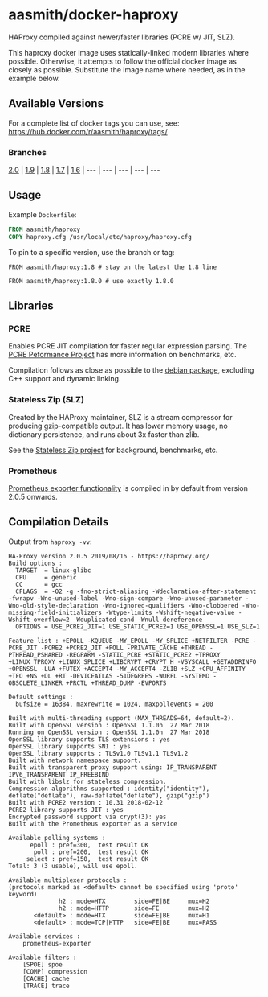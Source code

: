 # aasmith/docker-haproxy
HAProxy compiled against newer/faster libraries (PCRE w/ JIT, SLZ).

This haproxy docker image uses statically-linked modern libraries where
possible. Otherwise, it attempts to follow the official docker image as
closely as possible. Substitute the image name where needed, as in the example
below.

## Available Versions

For a complete list of docker tags you can use, see: https://hub.docker.com/r/aasmith/haproxy/tags/

### Branches

[2.0](https://github.com/aasmith/docker-haproxy/tree/2.0) |
[1.9](https://github.com/aasmith/docker-haproxy/tree/1.9) |
[1.8](https://github.com/aasmith/docker-haproxy/tree/1.8) |
[1.7](https://github.com/aasmith/docker-haproxy/tree/1.7) |
[1.6](https://github.com/aasmith/docker-haproxy/tree/1.6) |
--- | --- | --- | --- | ---

## Usage

Example `Dockerfile`:

```Dockerfile
FROM aasmith/haproxy
COPY haproxy.cfg /usr/local/etc/haproxy/haproxy.cfg
```

To pin to a specific version, use the branch or tag:

```
FROM aasmith/haproxy:1.8 # stay on the latest the 1.8 line
```

```
FROM aasmith/haproxy:1.8.0 # use exactly 1.8.0
```

## Libraries

### PCRE

Enables PCRE JIT compilation for faster regular expression parsing. The [PCRE
Peformance Project][0] has more information on benchmarks, etc.

Compilation follows as close as possible to the [debian package][1], excluding
C++ support and dynamic linking.

[0]: http://sljit.sourceforge.net/pcre.html
[1]: https://buildd.debian.org/status/fetch.php?pkg=pcre3&arch=i386&ver=2%3A8.35-3.3%2Bdeb8u2&stamp=1452484092

### Stateless Zip (SLZ)

Created by the HAProxy maintainer, SLZ is a stream compressor for producing
gzip-compatible output. It has lower memory usage, no dictionary persistence,
and runs about 3x faster than zlib.

See the [Stateless Zip project][2] for background, benchmarks, etc.

[2]: http://1wt.eu/projects/libslz/

### Prometheus

[Prometheus exporter functionality](http://git.haproxy.org/?p=haproxy-2.0.git;a=blob_plain;f=contrib/prometheus-exporter/README;hb=HEAD) is compiled in by default from version 2.0.5 onwards.

## Compilation Details

Output from `haproxy -vv`:

```
HA-Proxy version 2.0.5 2019/08/16 - https://haproxy.org/
Build options :
  TARGET  = linux-glibc
  CPU     = generic
  CC      = gcc
  CFLAGS  = -O2 -g -fno-strict-aliasing -Wdeclaration-after-statement -fwrapv -Wno-unused-label -Wno-sign-compare -Wno-unused-parameter -Wno-old-style-declaration -Wno-ignored-qualifiers -Wno-clobbered -Wno-missing-field-initializers -Wtype-limits -Wshift-negative-value -Wshift-overflow=2 -Wduplicated-cond -Wnull-dereference
  OPTIONS = USE_PCRE2_JIT=1 USE_STATIC_PCRE2=1 USE_OPENSSL=1 USE_SLZ=1

Feature list : +EPOLL -KQUEUE -MY_EPOLL -MY_SPLICE +NETFILTER -PCRE -PCRE_JIT -PCRE2 +PCRE2_JIT +POLL -PRIVATE_CACHE +THREAD -PTHREAD_PSHARED -REGPARM -STATIC_PCRE +STATIC_PCRE2 +TPROXY +LINUX_TPROXY +LINUX_SPLICE +LIBCRYPT +CRYPT_H -VSYSCALL +GETADDRINFO +OPENSSL -LUA +FUTEX +ACCEPT4 -MY_ACCEPT4 -ZLIB +SLZ +CPU_AFFINITY +TFO +NS +DL +RT -DEVICEATLAS -51DEGREES -WURFL -SYSTEMD -OBSOLETE_LINKER +PRCTL +THREAD_DUMP -EVPORTS

Default settings :
  bufsize = 16384, maxrewrite = 1024, maxpollevents = 200

Built with multi-threading support (MAX_THREADS=64, default=2).
Built with OpenSSL version : OpenSSL 1.1.0h  27 Mar 2018
Running on OpenSSL version : OpenSSL 1.1.0h  27 Mar 2018
OpenSSL library supports TLS extensions : yes
OpenSSL library supports SNI : yes
OpenSSL library supports : TLSv1.0 TLSv1.1 TLSv1.2
Built with network namespace support.
Built with transparent proxy support using: IP_TRANSPARENT IPV6_TRANSPARENT IP_FREEBIND
Built with libslz for stateless compression.
Compression algorithms supported : identity("identity"), deflate("deflate"), raw-deflate("deflate"), gzip("gzip")
Built with PCRE2 version : 10.31 2018-02-12
PCRE2 library supports JIT : yes
Encrypted password support via crypt(3): yes
Built with the Prometheus exporter as a service

Available polling systems :
      epoll : pref=300,  test result OK
       poll : pref=200,  test result OK
     select : pref=150,  test result OK
Total: 3 (3 usable), will use epoll.

Available multiplexer protocols :
(protocols marked as <default> cannot be specified using 'proto' keyword)
              h2 : mode=HTX        side=FE|BE     mux=H2
              h2 : mode=HTTP       side=FE        mux=H2
       <default> : mode=HTX        side=FE|BE     mux=H1
       <default> : mode=TCP|HTTP   side=FE|BE     mux=PASS

Available services :
	prometheus-exporter

Available filters :
	[SPOE] spoe
	[COMP] compression
	[CACHE] cache
	[TRACE] trace

```
